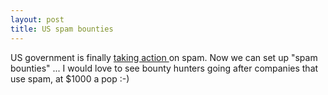 ```yaml
---
layout: post
title: US spam bounties 
---
```



US government is finally <a href="http://wired.com/news/politics/0,1283,61343,00.html?tw=wn_tophead_3">taking action </a>on spam. Now we can set up "spam bounties" ... I would love to see bounty hunters going after companies that use spam, at $1000 a pop :-)
